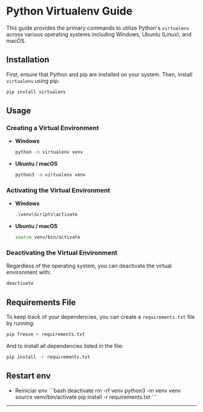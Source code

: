 
# Python Virtualenv Guide

This guide provides the primary commands to utilize Python's `virtualenv` across various operating systems including Windows, Ubuntu (Linux), and macOS.

## Installation

First, ensure that Python and pip are installed on your system. Then, install `virtualenv` using pip:

```bash
pip install virtualenv
```

## Usage

### Creating a Virtual Environment

- **Windows**
  ```cmd
  python -m virtualenv venv
  ```

- **Ubuntu / macOS**
  ```bash
  python3 -m virtualenv venv
  ```

### Activating the Virtual Environment

- **Windows**
  ```cmd
  .\venv\Scripts\activate
  ```

- **Ubuntu / macOS**
  ```bash
  source venv/bin/activate
  ```

### Deactivating the Virtual Environment

Regardless of the operating system, you can deactivate the virtual environment with:

```bash
deactivate
```

## Requirements File

To keep track of your dependencies, you can create a `requirements.txt` file by running:

```bash
pip freeze > requirements.txt
```

And to install all dependencies listed in the file:

```bash
pip install -r requirements.txt
```

## Restart env
- Reiniciar env
  ´´´bash
  deactivate
  rm -rf venv
  python3 -m venv venv
  source venv/bin/activate
  pip install -r requirements.txt
  ´´´


---
